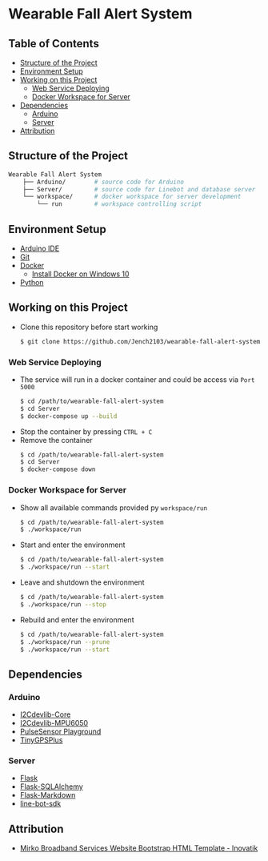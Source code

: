# Wearable Fall Alert System


## Table of Contents
- [Structure of the Project](#structure-of-the-project)
- [Environment Setup](#environment-setup)
- [Working on this Project](#working-on-this-project)
    - [Web Service Deploying](#web-service-deploying)
    - [Docker Workspace for Server](#docker-workspace-for-server)
- [Dependencies](#dependencies)
    - [Arduino](#arduino)
    - [Server](#server)
- [Attribution](#attribution)


## Structure of the Project
```bash
Wearable Fall Alert System
    ├── Arduino/        # source code for Arduino
    ├── Server/         # source code for Linebot and database server
    └── workspace/      # docker workspace for server development
        └── run         # workspace controlling script
```


## Environment Setup
- [Arduino IDE](https://www.arduino.cc/en/software)
- [Git](https://git-scm.com/downloads)
- [Docker](https://docs.docker.com/get-docker/)
    - [Install Docker on Windows 10](https://hackmd.io/@Jench2103/ByBj5vMbY)
- [Python](https://www.python.org/downloads/)


## Working on this Project
- Clone this repository before start working
    ```bash
    $ git clone https://github.com/Jench2103/wearable-fall-alert-system.git
    ```

### Web Service Deploying
- The service will run in a docker container and could be access via `Port 5000`
    ```bash
    $ cd /path/to/wearable-fall-alert-system
    $ cd Server
    $ docker-compose up --build
    ```
- Stop the container by pressing `CTRL + C`
- Remove the container
    ```bash
    $ cd /path/to/wearable-fall-alert-system
    $ cd Server
    $ docker-compose down
    ```

### Docker Workspace for Server
- Show all available commands provided py `workspace/run`
    ```bash
    $ cd /path/to/wearable-fall-alert-system
    $ ./workspace/run
    ```
- Start and enter the environment
    ```bash
    $ cd /path/to/wearable-fall-alert-system
    $ ./workspace/run --start
    ```
- Leave and shutdown the environment
    ```bash
    $ cd /path/to/wearable-fall-alert-system
    $ ./workspace/run --stop
    ```
- Rebuild and enter the environment
    ```bash
    $ cd /path/to/wearable-fall-alert-system
    $ ./workspace/run --prune
    $ ./workspace/run --start
    ```


## Dependencies
### Arduino
- [I2Cdevlib-Core](https://github.com/jrowberg/i2cdevlib.git)
- [I2Cdevlib-MPU6050](https://github.com/jrowberg/i2cdevlib.git)
- [PulseSensor Playground](https://github.com/WorldFamousElectronics/PulseSensorPlayground.git)
- [TinyGPSPlus](https://github.com/mikalhart/TinyGPSPlus.git)

### Server
- [Flask](https://pypi.org/project/Flask/)
- [Flask-SQLAlchemy](https://pypi.org/project/Flask-SQLAlchemy/)
- [Flask-Markdown](https://pypi.org/project/Flask-Markdown/)
- [line-bot-sdk](https://pypi.org/project/line-bot-sdk/)


## Attribution
- [Mirko Broadband Services Website Bootstrap HTML Template - Inovatik](https://inovatik.com/mirko-broadband-services-website-bootstrap-html-template.html)

